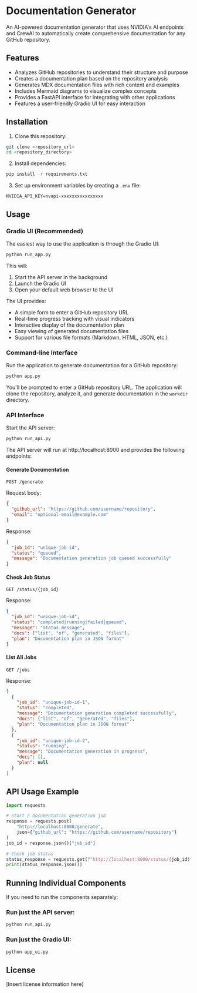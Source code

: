 # Documentation Generator

An AI-powered documentation generator that uses NVIDIA's AI endpoints and CrewAI to automatically create comprehensive documentation for any GitHub repository.

## Features

- Analyzes GitHub repositories to understand their structure and purpose
- Creates a documentation plan based on the repository analysis
- Generates MDX documentation files with rich content and examples
- Includes Mermaid diagrams to visualize complex concepts
- Provides a FastAPI interface for integrating with other applications
- Features a user-friendly Gradio UI for easy interaction

## Installation

1. Clone this repository:

```bash
git clone <repository_url>
cd <repository_directory>
```

2. Install dependencies:

```bash
pip install -r requirements.txt
```

3. Set up environment variables by creating a `.env` file:

```
NVIDIA_API_KEY=nvapi-xxxxxxxxxxxxxxxx
```

## Usage

### Gradio UI (Recommended)

The easiest way to use the application is through the Gradio UI:

```bash
python run_app.py
```

This will:
1. Start the API server in the background
2. Launch the Gradio UI
3. Open your default web browser to the UI

The UI provides:
- A simple form to enter a GitHub repository URL
- Real-time progress tracking with visual indicators
- Interactive display of the documentation plan
- Easy viewing of generated documentation files
- Support for various file formats (Markdown, HTML, JSON, etc.)

### Command-line Interface

Run the application to generate documentation for a GitHub repository:

```bash
python app.py
```

You'll be prompted to enter a GitHub repository URL. The application will clone the repository, analyze it, and generate documentation in the `workdir` directory.

### API Interface

Start the API server:

```bash
python run_api.py
```

The API server will run at http://localhost:8000 and provides the following endpoints:

#### Generate Documentation

```
POST /generate
```

Request body:
```json
{
  "github_url": "https://github.com/username/repository",
  "email": "optional-email@example.com"
}
```

Response:
```json
{
  "job_id": "unique-job-id",
  "status": "queued",
  "message": "Documentation generation job queued successfully"
}
```

#### Check Job Status

```
GET /status/{job_id}
```

Response:
```json
{
  "job_id": "unique-job-id",
  "status": "completed|running|failed|queued",
  "message": "Status message",
  "docs": ["list", "of", "generated", "files"],
  "plan": "Documentation plan in JSON format"
}
```

#### List All Jobs

```
GET /jobs
```

Response:
```json
[
  {
    "job_id": "unique-job-id-1",
    "status": "completed",
    "message": "Documentation generation completed successfully",
    "docs": ["list", "of", "generated", "files"],
    "plan": "Documentation plan in JSON format"
  },
  {
    "job_id": "unique-job-id-2",
    "status": "running",
    "message": "Documentation generation in progress",
    "docs": [],
    "plan": null
  }
]
```

## API Usage Example

```python
import requests

# Start a documentation generation job
response = requests.post(
    "http://localhost:8000/generate",
    json={"github_url": "https://github.com/username/repository"}
)
job_id = response.json()["job_id"]

# Check job status
status_response = requests.get(f"http://localhost:8000/status/{job_id}")
print(status_response.json())
```

## Running Individual Components

If you need to run the components separately:

### Run just the API server:
```bash
python run_api.py
```

### Run just the Gradio UI:
```bash
python app_ui.py
```

## License

[Insert license information here]
